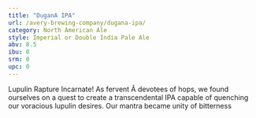 ```yaml
---
title: "DuganA IPA"
url: /avery-brewing-company/dugana-ipa/
category: North American Ale
style: Imperial or Double India Pale Ale
abv: 8.5
ibu: 0
srm: 0
upc: 0
---
```

Lupulin Rapture Incarnate! As fervent Â devotees of hops, we found ourselves on a quest to create a transcendental IPA capable of quenching our voracious lupulin desires. Our mantra became unity of bitterness
